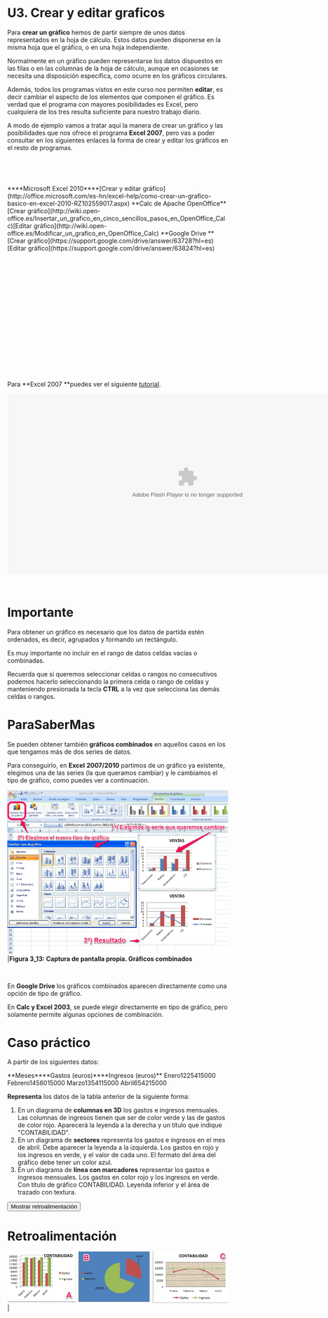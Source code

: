 
# U3. Crear y editar graficos

Para **crear un gráfico** hemos de partir siempre de unos datos representados en la hoja de cálculo. Estos datos pueden disponerse en la misma hoja que el gráfico, o en una hoja independiente.

Normalmente en un gráfico pueden representarse los datos dispuestos en las filas o en las columnas de la hoja de cálculo, aunque en ocasiones se necesita una disposición específica, como ocurre en los gráficos circulares.

Además, todos los programas vistos en este curso nos permiten **editar**, es decir cambiar el aspecto de los elementos que componen el gráfico. Es verdad que el programa con mayores posibilidades es Excel, pero cualquiera de los tres resulta suficiente para nuestro trabajo diario.

A modo de ejemplo vamos a tratar aquí la manera de crear un gráfico y las posibilidades que nos ofrece el programa **Excel 2007**, pero vas a poder consultar en los siguientes enlaces la forma de crear y editar los gráficos en el resto de programas.

 

 
<td style="text-align: left;">****Microsoft Excel 2010****</td><td colspan="2" style="text-align: center;">[Crear y editar gráfico](http://office.microsoft.com/es-hn/excel-help/como-crear-un-grafico-basico-en-excel-2010-RZ102559017.aspx)</td>
<td style="text-align: left;">**Calc de Apache OpenOffice**</td><td style="text-align: center;">[Crear gráfico](http://wiki.open-office.es/Insertar_un_grafico_en_cinco_sencillos_pasos_en_OpenOffice_Calc)</td><td style="text-align: center;">[Editar gráfico](http://wiki.open-office.es/Modificar_un_grafico_en_OpenOffice_Calc)</td>
<td style="text-align: left;">**Google Drive **</td><td style="text-align: center;">[Crear gráfico](https://support.google.com/drive/answer/63728?hl=es)</td><td style="text-align: center;">[Editar gráfico](https://support.google.com/drive/answer/63824?hl=es)</td>

 

 

 

 

 

 

 

 

 

Para **Excel 2007 **puedes ver el siguiente [tutorial](http://aularagon.catedu.es/materialesaularagon2013/hojacalc/graficos.swf).

<object data="http://aularagon.catedu.es/materialesaularagon2013/hojacalc/graficos.swf" height="411" style="display: block; margin-left: auto; margin-right: auto;" type="application/x-shockwave-flash" width="822"><param name="src" value="http://aularagon.catedu.es/materialesaularagon2013/hojacalc/graficos.swf"/></object>

 

# Importante

Para obtener un gráfico es necesario que los datos de partida estén ordenados, es decir, agrupados y formando un rectángulo.

Es muy importante no incluir en el rango de datos celdas vacías o combinadas.

Recuerda que si queremos seleccionar celdas o rangos no consecutivos podemos hacerlo seleccionando la primera celda o rango de celdas y manteniendo presionada la tecla **CTRL** a la vez que selecciona las demás celdas o rangos.

# ParaSaberMas

Se pueden obtener también **gráficos combinados** en aquellos casos en los que tengamos más de dos series de datos.

Para conseguirlo, en **Excel** **2007/2010** partimos de un gráfico ya existente, elegimos una de las series (la que queramos cambiar) y le cambiamos el tipo de gráfico, como puedes ver a continuación.

![](img/Figura_3_13.jpg)
|**Figura 3_13: Captura de pantalla propia. Gráficos combinados**

 

En **Google Drive** los gráficos combinados aparecen directamente como una opción de tipo de gráfico.

En **Calc y Excel 2003**, se puede elegir directamente en tipo de gráfico, pero solamente permite algunas opciones de combinación.

# Caso práctico

A partir de los siguientes datos:
<td height="20" style="text-align: center;" width="80">**Meses**</td><td style="text-align: center;" width="80">**Gastos (euros)**</td><td style="text-align: center;" width="80">**Ingresos (euros)**</td>
<td height="20">Enero</td><td align="right">12254</td><td align="right">15000</td>
<td height="20">Febrero</td><td align="right">14560</td><td align="right">15000</td>
<td height="20">Marzo</td><td align="right">13541</td><td align="right">15000</td>
<td height="20">Abril</td><td align="right">6542</td><td align="right">15000</td>

**Representa** los datos de la tabla anterior de la siguiente forma:

1. En un diagrama de **columnas en 3D** los gastos e ingresos mensuales. Las columnas de ingresos tienen que ser de color verde y las de gastos de color rojo. Aparecerá la leyenda a la derecha y un título que indique "CONTABILIDAD".
1. En un diagrama de **sectores** representa los gastos e ingresos en el mes de abril. Debe aparecer la leyenda a la izquierda. Los gastos en rojo y los ingresos en verde, y el valor de cada uno. El formato del área del gráfico debe tener un color azul.
1. En un diagrama de **línea con marcadores** representar los gastos e ingresos mensuales. Los gastos en color rojo y los ingresos en verde. Con título de gráfico CONTABILIDAD. Leyenda inferior y el área de trazado con textura.

<script type="text/javascript">var feedbackquesFeedback0b27text = "Mostrar retroalimentación";</script><input class="feedbackbutton" name="toggle-feedback-quesFeedback0b27" onclick="$exe.toggleFeedback(this,true);return false" type="button" value="Mostrar retroalimentación"/>

# Retroalimentación

![](img/Figura_autoev2.jpg)
| 

